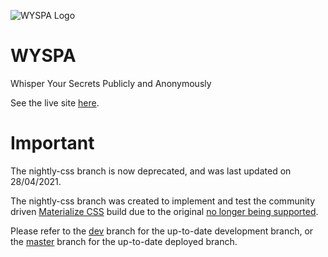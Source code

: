 ![WYSPA Logo](https://res.cloudinary.com/bak2k3/image/upload/v1614792358/WYSPA/WYSPA-logo_asepp4.jpg)

# WYSPA

Whisper Your Secrets Publicly and Anonymously

See the live site [here](http://w-y-s-p-a.herokuapp.com/).

# Important

The nightly-css branch is now deprecated, and was last updated on 28/04/2021.

The nightly-css branch was created to implement and test the community driven [Materialize CSS](https://github.com/materializecss/materialize) build due to the original [no longer being supported](https://github.com/Dogfalo/materialize/issues/6615).

Please refer to the [dev](https://github.com/BAK2K3/WYSPA/tree/dev) branch for the up-to-date development branch, or the [master](https://github.com/BAK2K3/WYSPA/tree/master) branch for the up-to-date deployed branch.
